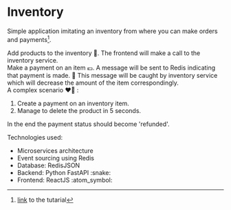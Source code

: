 # Inventory
Simple application imitating an inventory from where you can make orders and payments[^1].

Add products to the inventory :hammer:. The frontend will make a call to the inventory service.<br/>
Make a payment on an item :euro:. A message will be sent to Redis indicating that payment is made. :incoming_envelope: This message will be caught by inventory service which will decrease the amount of the item correspondingly.<br/>
A complex scenario :heart_on_fire: :
<ol>
  <li>Create a payment on an inventory item.</li>
  <li>Manage to delete the product in 5 seconds.</li>
</ol>
In the end the payment status should become 'refunded'.

Technologies used:
<ul>
  <li>Microservices architecture</li>
  <li>Event sourcing using Redis</li>
  <li>Database: RedisJSON</li>
  <li>Backend: Python FastAPI :snake:</li>
  <li>Frontend: ReactJS :atom_symbol:</li>
</ul>

[^1]: <a href="https://www.youtube.com/watch?v=Cy9fAvsXGZA">link</a> to the tutarial
